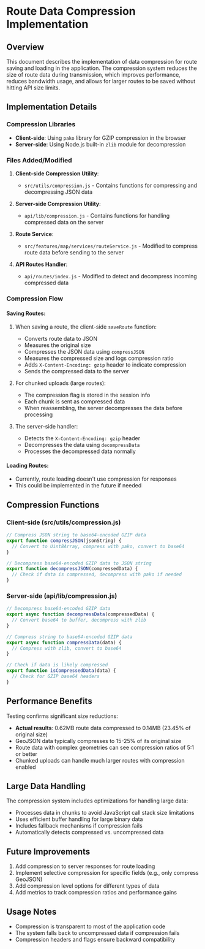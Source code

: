 # Route Data Compression Implementation

## Overview

This document describes the implementation of data compression for route saving and loading in the application. The compression system reduces the size of route data during transmission, which improves performance, reduces bandwidth usage, and allows for larger routes to be saved without hitting API size limits.

## Implementation Details

### Compression Libraries

- **Client-side**: Using `pako` library for GZIP compression in the browser
- **Server-side**: Using Node.js built-in `zlib` module for decompression

### Files Added/Modified

1. **Client-side Compression Utility**:
   - `src/utils/compression.js` - Contains functions for compressing and decompressing JSON data

2. **Server-side Compression Utility**:
   - `api/lib/compression.js` - Contains functions for handling compressed data on the server

3. **Route Service**:
   - `src/features/map/services/routeService.js` - Modified to compress route data before sending to the server

4. **API Routes Handler**:
   - `api/routes/index.js` - Modified to detect and decompress incoming compressed data

### Compression Flow

#### Saving Routes:

1. When saving a route, the client-side `saveRoute` function:
   - Converts route data to JSON
   - Measures the original size
   - Compresses the JSON data using `compressJSON`
   - Measures the compressed size and logs compression ratio
   - Adds `X-Content-Encoding: gzip` header to indicate compression
   - Sends the compressed data to the server

2. For chunked uploads (large routes):
   - The compression flag is stored in the session info
   - Each chunk is sent as compressed data
   - When reassembling, the server decompresses the data before processing

3. The server-side handler:
   - Detects the `X-Content-Encoding: gzip` header
   - Decompresses the data using `decompressData`
   - Processes the decompressed data normally

#### Loading Routes:

- Currently, route loading doesn't use compression for responses
- This could be implemented in the future if needed

## Compression Functions

### Client-side (src/utils/compression.js)

```javascript
// Compress JSON string to base64-encoded GZIP data
export function compressJSON(jsonString) {
  // Convert to Uint8Array, compress with pako, convert to base64
}

// Decompress base64-encoded GZIP data to JSON string
export function decompressJSON(compressedData) {
  // Check if data is compressed, decompress with pako if needed
}
```

### Server-side (api/lib/compression.js)

```javascript
// Decompress base64-encoded GZIP data
export async function decompressData(compressedData) {
  // Convert base64 to buffer, decompress with zlib
}

// Compress string to base64-encoded GZIP data
export async function compressData(data) {
  // Compress with zlib, convert to base64
}

// Check if data is likely compressed
export function isCompressedData(data) {
  // Check for GZIP base64 headers
}
```

## Performance Benefits

Testing confirms significant size reductions:

- **Actual results**: 0.62MB route data compressed to 0.14MB (23.45% of original size)
- GeoJSON data typically compresses to 15-25% of its original size
- Route data with complex geometries can see compression ratios of 5:1 or better
- Chunked uploads can handle much larger routes with compression enabled

## Large Data Handling

The compression system includes optimizations for handling large data:

- Processes data in chunks to avoid JavaScript call stack size limitations
- Uses efficient buffer handling for large binary data
- Includes fallback mechanisms if compression fails
- Automatically detects compressed vs. uncompressed data

## Future Improvements

1. Add compression to server responses for route loading
2. Implement selective compression for specific fields (e.g., only compress GeoJSON)
3. Add compression level options for different types of data
4. Add metrics to track compression ratios and performance gains

## Usage Notes

- Compression is transparent to most of the application code
- The system falls back to uncompressed data if compression fails
- Compression headers and flags ensure backward compatibility

